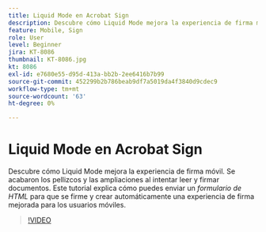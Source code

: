 ```yaml
---
title: Liquid Mode en Acrobat Sign
description: Descubre cómo Liquid Mode mejora la experiencia de firma móvil
feature: Mobile, Sign
role: User
level: Beginner
jira: KT-8086
thumbnail: KT-8086.jpg
kt: 8086
exl-id: e7680e55-d95d-413a-bb2b-2ee6416b7b99
source-git-commit: 452299b2b786beab9df7a5019da4f3840d9cdec9
workflow-type: tm+mt
source-wordcount: '63'
ht-degree: 0%

---
```


# Liquid Mode en Acrobat Sign

Descubre cómo Liquid Mode mejora la experiencia de firma móvil. Se acabaron los pellizcos y las ampliaciones al intentar leer y firmar documentos. Este tutorial explica cómo puedes enviar un _formulario de HTML_ para que se firme y crear automáticamente una experiencia de firma mejorada para los usuarios móviles.

>[!VIDEO](https://video.tv.adobe.com/v/3409663?quality=12&learn=on&hidetitle=true&captions=spa)
